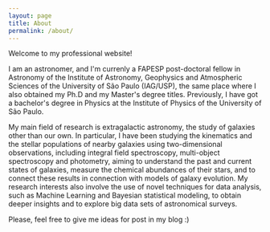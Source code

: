 ```yaml
---
layout: page
title: About
permalink: /about/
---
```


Welcome to my professional website!

I am an astronomer, and I'm currenly a FAPESP post-doctoral fellow in Astronomy of the Institute of Astronomy, Geophysics and Atmospheric Sciences of the University of São Paulo (IAG/USP), the same place where I also obtained my Ph.D and my Master's degree titles. Previously, I have got a bachelor's degree in Physics at the Institute of Physics of the University of São Paulo. 

My main field of research is extragalactic astronomy, the study of galaxies other than our own. In particular, I have been studying the kinematics and the stellar populations of nearby galaxies using two-dimensional observations, including integral field spectroscopy, multi-object spectroscopy and photometry, aiming to understand the past and current states of galaxies, measure the chemical abundances of their  stars, and to connect these results in connection with models of galaxy evolution. My research interests also involve the use of novel techniques for data analysis, such as Machine Learning and Bayesian statistical modeling, to obtain deeper insights and to explore big data sets of astronomical surveys. 

Please, feel free to give me ideas for post in my blog :) 


